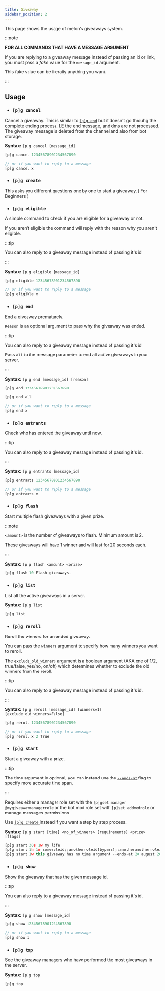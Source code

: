 ```yaml
---
title: Giveaway
sidebar_position: 2
---
```


This page shows the usage of melon's giveaways system.

:::note

**FOR ALL COMMANDS THAT HAVE A MESSAGE ARGUMENT**

If you are replying to a giveaway message instead of passing an id or link, you must pass a *fake* value for the `message_id` argument.

This fake value can be literally anything you want.

:::

## Usage

* ### `[p]g cancel`

Cancel a giveaway. This is similar to [`[p]g end`](/docs/giveaways/giveaway#pg-end) but it doesn't go throuhg the complete ending process.
I.E the end message, and dms are not processed. The giveaway message is deleted from the channel and also from bot storage.

**Syntax:** `[p]g cancel [message_id]`

```js title="Example:"
[p]g cancel 12345678901234567890

// or if you want to reply to a message
[p]g cancel x
```

* ### `[p]g create`

This asks you different questions one by one to start a giveaway. ( For Beginners )

* ### `[p]g eligible`

A simple command to check if you are eligible for a giveaway or not.

If you aren't eligible the command will reply with the reason why you aren't eligible.

:::tip

You can also reply to a giveaway message instead of passing it's id

:::

**Syntax:** `[p]g eligible [message_id]`

```js title="Example:"
[p]g eligible 12345678901234567890

// or if you want to reply to a message
[p]g eligible x
```

* ### `[p]g end`

End a giveaway prematurely.

`Reason` is an optional argument to pass why the giveaway was ended.

:::tip

You can also reply to a giveaway message instead of passing it's id

Pass `all` to the message parameter to end all active giveaways in your server.

:::

**Syntax:** `[p]g end [message_id] [reason]`

```js title="Example:"
[p]g end 12345678901234567890

[p]g end all

// or if you want to reply to a message
[p]g end x
```


* ### `[p]g entrants`

Check who has entered the giveaway until now.

:::tip

You can also reply to a giveaway message instead of passing it's id.

:::

**Syntax:** `[p]g entrants [message_id]`

```js title="Example:"
[p]g entrants 12345678901234567890

// or if you want to reply to a message
[p]g entrants x
```



* ### `[p]g flash`

Start multiple flash giveaways with a given prize.

:::note

`<amount>` is the number of giveaways to flash. Minimum amount is 2.

These giveaways will have 1 winner and will last for 20 seconds each.

:::

**Syntax:** `[p]g flash <amount> <prize>`

```js title="Example:"
[p]g flash 10 Flash giveaways.
```



* ### `[p]g list`

List all the active giveaways in a server.

**Syntax:** `[p]g list`

```js title="Example:"
[p]g list
```



* ### `[p]g reroll`

Reroll the winners for an ended giveaway.

You can pass the `winners` argument to specify how many winners you want to reroll.

The `exclude_old_winners` argument is a boolean argument (AKA one of 1/2, true/false, yes/no, on/off) which determines whether to exclude the old winners from the reroll.

:::tip

You can also reply to a giveaway message instead of passing it's id.

:::

**Syntax:** `[p]g reroll [message_id] [winners=1] [exclude_old_winners=False]`

```js title="Example:"
[p]g reroll 12345678901234567890

// or if you want to reply to a message
[p]g reroll x 2 True
```




* ### `[p]g start`

Start a giveaway with a prize.

:::tip

The time argument is optional, you can instead use the [`--ends-at`](/docs/giveaways/flags#--ends-at) flag to specify more accurate time span.

:::

Requires either a manager role set with the `[p]gset manager @mygiveawaymanagerrole` or the bot mod role set with `[p]set addmodrole` or manage messages permissions.

Use [ `[p]g create` ](/docs/giveaways/giveaway#pg-create) instead if you want a step by step process.

**Syntax:** `[p]g start [time] <no_of_winners> [requirements] <prize> [flags]`

```js title="Example:"
[p]g start 30s 1w my life
[p]g start 1h 1w someroleid;;anotherroleid[bypass];;anotheranotherroleid[blacklist] ok boomer
[p]g start 1w this giveaway has no time argument --ends-at 20 august 2022 12am UTC --msg but has the '--ends-at' flag
```





* ### `[p]g show`

Show the giveaway that has the given message id.

:::tip

You can also reply to a giveaway message instead of passing it's id.

:::

**Syntax:** `[p]g show [message_id]`

```js title="Example:"
[p]g show 12345678901234567890

// or if you want to reply to a message
[p]g show x
```




* ### `[p]g top`

See the giveaway managers who have performed the most giveaways in the server.

**Syntax:** `[p]g top`

```js title="Example:"
[p]g top
```

